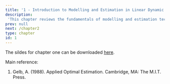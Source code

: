 ```yaml
---
title: '1 - Introduction to Modelling and Estimation in Linear Dynamic Systems'
description:
 'This chapter reviews the fundamentals of modelling and estimation techniques used in linear dynamic systems with several examples that highlight the importance of correct stochastic models (structure and value of parameters) in sensor fusion. '
prev: null
next: /chapter2
type: chapter
id: 1
---
```


<exercise id="1" title="General Information">

The sildes for chapter one can be downloaded [here](https://github.com/SMAC-Group/course_smac_epfl/raw/master/pdf_slides/slides_chap1.pdf). 

Main reference:

1. Gelb, A. (1988). Applied Optimal Estimation. Cambridge, MA: The M.I.T. Press.


</exercise>
